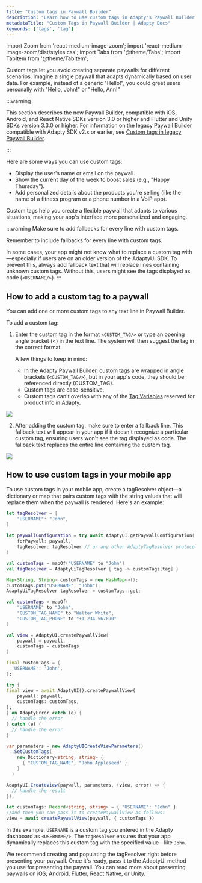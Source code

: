 ```yaml
---
title: "Custom tags in Paywall Builder"
description: "Learn how to use custom tags in Adapty's Paywall Builder to personalize user experiences and optimize conversions."
metadataTitle: "Custom Tags in Paywall Builder | Adapty Docs"
keywords: ['tags', 'tag']
---
```


import Zoom from 'react-medium-image-zoom';
import 'react-medium-image-zoom/dist/styles.css';
import Tabs from '@theme/Tabs';
import TabItem from '@theme/TabItem';

Custom tags let you avoid creating separate paywalls for different scenarios. Imagine a single paywall that adapts dynamically based on user data. For example, instead of a generic "Hello!", you could greet users personally with "Hello, John!" or "Hello, Ann!"

:::warning

This section describes the new Paywall Builder, compatible with iOS, Android, and React Native SDKs version 3.0 or higher and Flutter and Unity SDKs version 3.3.0 or higher. For information on the legacy Paywall Builder compatible with Adapty SDK v2.x or earlier, see [Custom tags in legacy Paywall Builder](custom-tags-in-legacy-paywall-builder).

:::

Here are some ways you can use custom tags:

- Display the user's name or email on the paywall.
- Show the current day of the week to boost sales (e.g., "Happy Thursday").
- Add personalized details about the products you're selling (like the name of a fitness program or a phone number in a VoIP app).

Custom tags help you create a flexible paywall that adapts to various situations, making your app's interface more personalized and engaging.

:::warning
Make sure to add fallbacks for every line with custom tags.

Remember to include fallbacks for every line with custom tags.

In some cases, your app might not know what to replace a custom tag with—especially if users are on an older version of the AdaptyUI SDK. To prevent this, always add fallback text that will replace lines containing unknown custom tags. Without this, users might see the tags displayed as code (`<USERNAME/>`).
:::

## How to add a custom tag to a paywall

You can add one or more custom tags to any text line in Paywall Builder.

To add a custom tag:

1. Enter the custom tag in the format `<CUSTOM_TAG/>` or type an opening angle bracket (\<) in the text line. The system will then suggest the tag in the correct format.

   A few things to keep in mind:

   - In the Adapty Paywall Builder, custom tags are wrapped in angle brackets (`<CUSTOM_TAG/>`), but in your app's code, they should be referenced directly (CUSTOM_TAG).
   - Custom tags are case-sensitive.  
   - Custom tags can't overlap with any of the  [Tag Variables](paywall-builder-tag-variables) reserved for product info in Adapty.


<Zoom>
  <img src={require('./img/1ea0b95-adding_custom_tag.webp').default}
  style={{
    border: '1px solid #727272', /* border width and color */
    width: '700px', /* image width */
    display: 'block', /* for alignment */
    margin: '0 auto' /* center alignment */
  }}
/>
</Zoom>

2. After adding the custom tag, make sure to enter a fallback line. This fallback text will appear in your app if it doesn't recognize a particular custom tag, ensuring users won't see the tag displayed as code. The fallback text replaces the entire line containing the custom tag.

   

<Zoom>
  <img src={require('./img/4d43874-custom_tag_fallback.webp').default}
  style={{
    border: '1px solid #727272', /* border width and color */
    width: '700px', /* image width */
    display: 'block', /* for alignment */
    margin: '0 auto' /* center alignment */
  }}
/>
</Zoom>




## How to use custom tags in your mobile app

To use custom tags in your mobile app, create a tagResolver object—a dictionary or map that pairs custom tags with the string values that will replace them when the paywall is rendered. Here's an example:

<Tabs groupId="current-os" queryString>
<TabItem value="swift" label="Swift" default>

```swift showLineNumbers
let tagResolver = [
    "USERNAME": "John",
] 
  
let paywallConfiguration = try await AdaptyUI.getPaywallConfiguration(
    forPaywall: paywall,
    tagResolver: tagResolver // or any other AdaptyTagResolver protocol implementation
)
```
</TabItem>
<TabItem value="kotlin" label="Kotlin" default>

```kotlin showLineNumbers
val customTags = mapOf("USERNAME" to "John")
val tagResolver = AdaptyUiTagResolver { tag -> customTags[tag] }
```
</TabItem>
<TabItem value="java" label="Java" default>

```java showLineNumbers
Map<String, String> customTags = new HashMap<>();
customTags.put("USERNAME", "John");
AdaptyUiTagResolver tagResolver = customTags::get;
```
</TabItem>

<TabItem value="kmp" label="Kotlin Multiplatform" default>

```kotlin showLineNumbers
val customTags = mapOf(
    "USERNAME" to "John",
    "CUSTOM_TAG_NAME" to "Walter White",
    "CUSTOM_TAG_PHONE" to "+1 234 567890"
)

val view = AdaptyUI.createPaywallView(
    paywall = paywall,
    customTags = customTags
)
```
</TabItem>

<TabItem value="flutter" label="Flutter" default>

```dart showLineNumbers
final customTags = {
  'USERNAME': 'John',
};

try {
final view = await AdaptyUI().createPaywallView(
    paywall: paywall,
    customTags: customTags,
);
} on AdaptyError catch (e) {
  // handle the error
} catch (e) {
  // handle the error
}
```
</TabItem>

<TabItem value="unity" label="Unity (C#)" default>

```csharp showLineNumbers
var parameters = new AdaptyUICreateViewParameters()
  .SetCustomTags(
    new Dictionary<string, string> {
      { "CUSTOM_TAG_NAME", "John Appleseed" }
    }
  )

AdaptyUI.CreateView(paywall, parameters, (view, error) => {
  // handle the result
});
```

</TabItem>

<TabItem value="rn" label="React Native" default>

```typescript showLineNumbers
let customTags: Record<string, string> = { "USERNAME": "John" }
//and then you can pass it to createPaywallView as follows:
view = await createPaywallView(paywall, { customTags })
```

</TabItem>
</Tabs>

In this example, `USERNAME` is a custom tag you entered in the Adapty dashboard as `<USERNAME/>`. The `tagResolver` ensures that your app dynamically replaces this custom tag with the specified value—like `John`.

We recommend creating and populating the tagResolver right before presenting your paywall. Once it's ready, pass it to the AdaptyUI method you use for presenting the paywall. You can read more about presenting paywalls on  [iOS](ios-present-paywalls),  [Android](android-present-paywalls), [Flutter](flutter-present-paywalls), [React Native](react-native-present-paywalls), or [Unity](unity-present-paywalls).